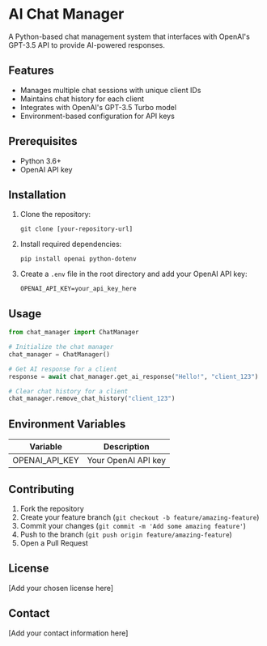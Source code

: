 # AI Chat Manager

A Python-based chat management system that interfaces with OpenAI's GPT-3.5 API to provide AI-powered responses.

## Features

- Manages multiple chat sessions with unique client IDs
- Maintains chat history for each client
- Integrates with OpenAI's GPT-3.5 Turbo model
- Environment-based configuration for API keys

## Prerequisites

- Python 3.6+
- OpenAI API key

## Installation

1. Clone the repository:
   ```
   git clone [your-repository-url]
   ```

2. Install required dependencies:
   ```
   pip install openai python-dotenv
   ```

3. Create a `.env` file in the root directory and add your OpenAI API key:
   ```
   OPENAI_API_KEY=your_api_key_here
   ```

## Usage

```python
from chat_manager import ChatManager

# Initialize the chat manager
chat_manager = ChatManager()

# Get AI response for a client
response = await chat_manager.get_ai_response("Hello!", "client_123")

# Clear chat history for a client
chat_manager.remove_chat_history("client_123")
```

## Environment Variables

| Variable | Description |
|----------|-------------|
| OPENAI_API_KEY | Your OpenAI API key |

## Contributing

1. Fork the repository
2. Create your feature branch (`git checkout -b feature/amazing-feature`)
3. Commit your changes (`git commit -m 'Add some amazing feature'`)
4. Push to the branch (`git push origin feature/amazing-feature`)
5. Open a Pull Request

## License

[Add your chosen license here]

## Contact

[Add your contact information here]
